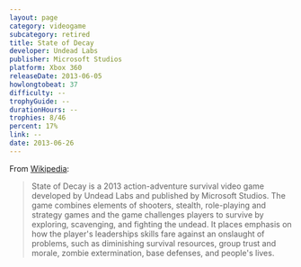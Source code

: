 ```yaml
---
layout: page
category: videogame
subcategory: retired
title: State of Decay
developer: Undead Labs
publisher: Microsoft Studios
platform: Xbox 360
releaseDate: 2013-06-05
howlongtobeat: 37
difficulty: --
trophyGuide: --
durationHours: --
trophies: 8/46
percent: 17%
link: --
date: 2013-06-26
---
```


From [Wikipedia](https://en.wikipedia.org/wiki/State_of_Decay_(video_game)):

> State of Decay is a 2013 action-adventure survival video game developed by Undead Labs and published by Microsoft Studios. The game combines elements of shooters, stealth, role-playing and strategy games and the game challenges players to survive by exploring, scavenging, and fighting the undead. It places emphasis on how the player's leaderships skills fare against an onslaught of problems, such as diminishing survival resources, group trust and morale, zombie extermination, base defenses, and people's lives.
